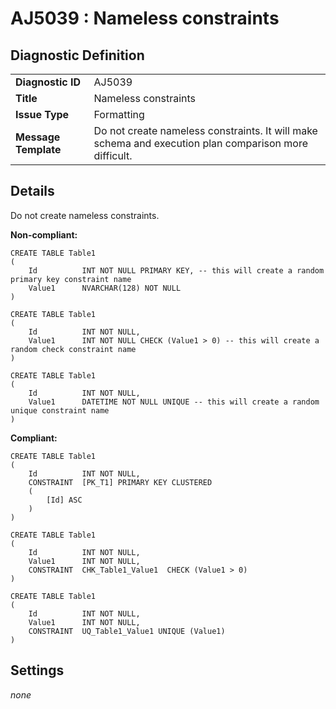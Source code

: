 # AJ5039 : Nameless constraints

## Diagnostic Definition

<table>
  <tr>
    <td class="header"><b>Diagnostic ID</b></td>
    <td>AJ5039</td>
  </tr>
  <tr>
    <td class="header"><b>Title</b></td>
    <td>Nameless constraints</td>
  </tr>
  <tr>
    <td class="header"><b>Issue Type</b></td>
    <td>Formatting</td>
  </tr>
  <tr>
    <td class="header"><b>Message Template</b></td>
    <td>Do not create nameless constraints. It will make schema and execution plan comparison more difficult.</td>
  </tr>
  
</table>

## Details

Do not create nameless constraints.

**Non-compliant:**

```tsql
CREATE TABLE Table1
(
    Id          INT NOT NULL PRIMARY KEY, -- this will create a random primary key constraint name
    Value1      NVARCHAR(128) NOT NULL
)
```

```tsql
CREATE TABLE Table1
(
    Id          INT NOT NULL,
    Value1      INT NOT NULL CHECK (Value1 > 0) -- this will create a random check constraint name
)
```

```tsql
CREATE TABLE Table1
(
    Id          INT NOT NULL,
    Value1      DATETIME NOT NULL UNIQUE -- this will create a random unique constraint name
)
```

**Compliant:**

```tsql
CREATE TABLE Table1
(
    Id          INT NOT NULL,
    CONSTRAINT  [PK_T1] PRIMARY KEY CLUSTERED
    (
        [Id] ASC
    )
)
```

```tsql
CREATE TABLE Table1
(
    Id          INT NOT NULL,
    Value1      INT NOT NULL,
    CONSTRAINT  CHK_Table1_Value1  CHECK (Value1 > 0)
)
```

```tsql
CREATE TABLE Table1
(
    Id          INT NOT NULL,
    Value1      INT NOT NULL,
    CONSTRAINT  UQ_Table1_Value1 UNIQUE (Value1)
)
```


## Settings

*none*

